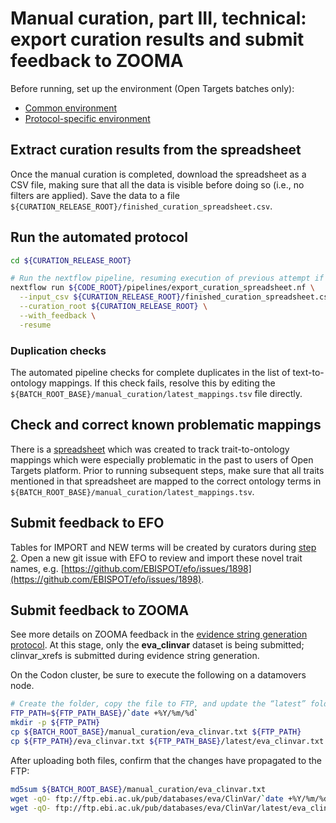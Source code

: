 # Manual curation, part III, technical: export curation results and submit feedback to ZOOMA

Before running, set up the environment (Open Targets batches only):
* [Common environment](../open-targets/environment.md)
* [Protocol-specific environment](README.md#setting-up-environment)

## Extract curation results from the spreadsheet

Once the manual curation is completed, download the spreadsheet as a CSV file, making sure that all the data is visible before doing so (i.e., no filters are applied). Save the data to a file `${CURATION_RELEASE_ROOT}/finished_curation_spreadsheet.csv`.

## Run the automated protocol

```bash
cd ${CURATION_RELEASE_ROOT}

# Run the nextflow pipeline, resuming execution of previous attempt if possible.
nextflow run ${CODE_ROOT}/pipelines/export_curation_spreadsheet.nf \
  --input_csv ${CURATION_RELEASE_ROOT}/finished_curation_spreadsheet.csv \
  --curation_root ${CURATION_RELEASE_ROOT} \
  --with_feedback \
  -resume
```

### Duplication checks
The automated pipeline checks for complete duplicates in the list of text-to-ontology mappings. If this check fails, resolve this by editing the `${BATCH_ROOT_BASE}/manual_curation/latest_mappings.tsv` file directly.

## Check and correct known problematic mappings
There is a [spreadsheet](https://docs.google.com/spreadsheets/d/1m4ld3y3Pfust5JSOJOX9ZmImRCKRGi-fGYj_dExoGj8/edit) which was created to track trait-to-ontology mappings which were especially problematic in the past to users of Open Targets platform. Prior to running subsequent steps, make sure that all traits mentioned in that spreadsheet are mapped to the correct ontology terms in `${BATCH_ROOT_BASE}/manual_curation/latest_mappings.tsv`.

## Submit feedback to EFO
Tables for IMPORT and NEW terms will be created by curators during [step 2](step2-manual-curation.md).
Open a new git issue with EFO to review and import these novel trait names, e.g. [https://github.com/EBISPOT/efo/issues/1898](https://github.com/EBISPOT/efo/issues/1898).


## Submit feedback to ZOOMA
See more details on ZOOMA feedback in the [evidence string generation protocol](../generate-evidence-strings.md#submit-feedback-to-zooma). At this stage, only the **eva_clinvar** dataset is being submitted; clinvar_xrefs is submitted during evidence string generation.

On the Codon cluster, be sure to execute the following on a datamovers node.

```bash
# Create the folder, copy the file to FTP, and update the “latest” folder
FTP_PATH=${FTP_PATH_BASE}/`date +%Y/%m/%d`
mkdir -p ${FTP_PATH}
cp ${BATCH_ROOT_BASE}/manual_curation/eva_clinvar.txt ${FTP_PATH}
cp ${FTP_PATH}/eva_clinvar.txt ${FTP_PATH_BASE}/latest/eva_clinvar.txt
```

After uploading both files, confirm that the changes have propagated to the FTP:
```bash
md5sum ${BATCH_ROOT_BASE}/manual_curation/eva_clinvar.txt
wget -qO- ftp://ftp.ebi.ac.uk/pub/databases/eva/ClinVar/`date +%Y/%m/%d`/eva_clinvar.txt | md5sum
wget -qO- ftp://ftp.ebi.ac.uk/pub/databases/eva/ClinVar/latest/eva_clinvar.txt | md5sum
```
